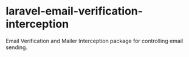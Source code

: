 # laravel-email-verification-interception
Email Verification and Mailer Interception package for controlling email sending.
